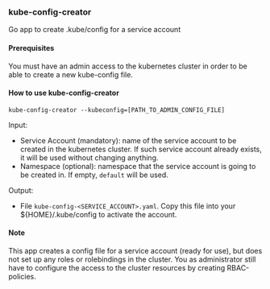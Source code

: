 ### kube-config-creator
Go app to create .kube/config for a service account

#### Prerequisites
You must have an admin access to the kubernetes cluster in order to be able to create a new kube-config file.

#### How to use kube-config-creator
```kube-config-creator --kubeconfig=[PATH_TO_ADMIN_CONFIG_FILE]```

Input:
* Service Account (mandatory): name of the service account to be created in the kubernetes cluster. If such service account already exists, it will be used without changing anything.
* Namespace (optional): namespace that the service account is going to be created in. If empty, `default` will be used.

Output:
* File `kube-config-<SERVICE_ACCOUNT>.yaml`. Copy this file into your ${HOME}/.kube/config to activate the account.

#### Note
This app creates a config file for a service account (ready for use), but does not set up any roles or rolebindings in the cluster. You as administrator still have to configure the access to the cluster resources by creating RBAC-policies.
